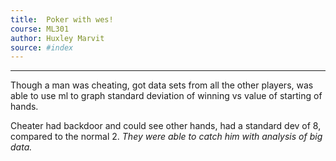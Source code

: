 ```yaml
---
title:  Poker with wes!
course: ML301
author: Huxley Marvit
source: #index
---
```


---


Though a man was cheating, got data sets from all the other players, was able to use ml to graph standard deviation of winning vs value of starting of hands.

Cheater had backdoor and could see other hands, had a standard dev of 8, compared to the normal 2. *They were able to catch him with analysis of big data.*





























